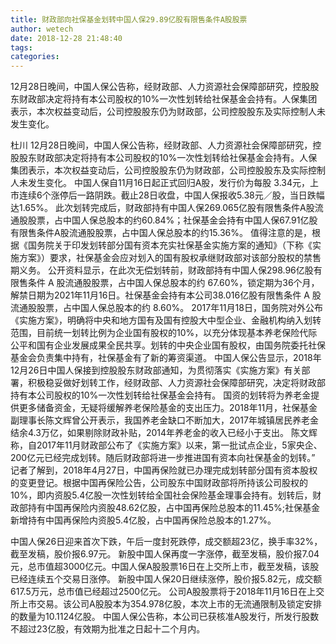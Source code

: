 ```yaml
---
title: 财政部向社保基金划转中国人保29.89亿股有限售条件A股股票
author: wetech
date: 2018-12-28 21:48:40
tags: 
categories: 
---
```

12月28日晚间，中国人保公告称，经财政部、人力资源社会保障部研究，控股股东财政部决定将持有本公司股权的10%一次性划转给社保基金会持有。人保集团表示，本次权益变动后，公司控股股东仍为财政部，公司控股股东及实际控制人未发生变化。
<!-- more -->
杜川
12月28日晚间，中国人保公告称，经财政部、人力资源社会保障部研究，控股股东财政部决定将持有本公司股权的10%一次性划转给社保基金会持有。人保集团表示，本次权益变动后，公司控股股东仍为财政部，公司控股股东及实际控制人未发生变化。
中国人保自11月16日起正式回归A股，发行价为每股 3.34元，上市连续6个涨停后一路阴跌。截止28日收盘，中国人保报收5.38元／股，当日跌幅达1.65%。
此次划转完成后，财政部持有中国人保269.065亿股有限售条件A股流通股股票，占中国人保总股本的约60.84%；社保基金会持有中国人保67.91亿股有限售条件A股流通股股票，占中国人保总股本的约15.36%。
值得注意的是，根据《国务院关于印发划转部分国有资本充实社保基金实施方案的通知》（下称《实施方案》）要求，社保基金会应对划入的国有股权承继财政部对该部分股权的禁售期义务。
公开资料显示，在此次无偿划转前，财政部持有中国人保298.96亿股有限售条件 A 股流通股股票，占中国人保总股本的约 67.60%，锁定期为36个月，解禁日期为2021年11月16日。社保基金会持有本公司38.016亿股有限售条件 A 股流通股股票，占中国人保总股本的约 8.60%。
2017年11月18日，国务院对外公布《实施方案》，明确将中央和地方国有及国有控股大中型企业、金融机构纳入划转范围，目前统一划转比例为企业国有股权的10%，以充分体现基本养老保险代际公平和国有企业发展成果全民共享。划转的中央企业国有股权，由国务院委托社保基金会负责集中持有，社保基金有了新的筹资渠道。
中国人保公告显示，2018年12月26日中国人保接到控股股东财政部通知，为贯彻落实《实施方案》有关部署，积极稳妥做好划转工作，经财政部、人力资源社会保障部研究，决定将财政部持有本公司股权的10%一次性划转给社保基金会持有。
国资的划转将为养老金提供更多储备资金，无疑将缓解养老保险基金的支出压力。2018年11月，社保基金副理事长陈文辉曾公开表示，我国养老金缺口不断加大，2017年城镇居民养老金结余4.3万亿，如果剔除财政补贴，2014年养老金的收入已经小于支出。
陈文辉称，自2017年11月财政部公布了《实施方案》以来，第一批试点企业，5家央企、200亿元已经完成划转。随后财政部将进一步推进国有资本向社保基金的划转。”
记者了解到，2018年4月27日，中国再保险就已办理完成划转部分国有资本股权的变更登记。根据中国再保险公告，公司股东中国财政部将所持该公司股权的10%，即内资股5.4亿股一次性划转给全国社会保险基金理事会持有。划转后，财政部持有中国再保险内资股48.62亿股，占中国再保险总股本的11.45%;社保基金新增持有中国再保险内资股5.4亿股，占中国再保险总股本的1.27%。
 
 
中国人保26日迎来首次下跌，午后一度封死跌停，成交额超23亿，换手率32%，截至发稿，股价报6.97元。
新股中国人保再度一字涨停，截至发稿，股价报7.04元，总市值超3000亿元。中国人保A股股票16日在上交所上市，截至发稿，该股已经连续五个交易日涨停。
新股中国人保20日继续涨停，股价报5.82元，成交额617.5万元，总市值已经超过2500亿元。
公司A股股票将于2018年11月16日在上交所上市交易。该公司A股股本为354.978亿股，本次上市的无流通限制及锁定安排的数量为10.1124亿股。
中国人保公告称，本公司已获核准A股发行，所发行股数不超过23亿股，有效期为批准之日起十二个月内。 
